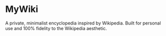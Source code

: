 # MyWiki
A private, minimalist encyclopedia inspired by Wikipedia.
Built for personal use and 100% fidelity to the Wikipedia aesthetic.
